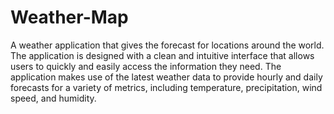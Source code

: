 # Weather-Map

A weather application that gives the forecast for locations around the world. The application is designed with a clean and intuitive interface that allows users to quickly and easily access the information they need. The application makes use of the latest weather data to provide hourly and daily forecasts for a variety of metrics, including temperature, precipitation, wind speed, and humidity.
